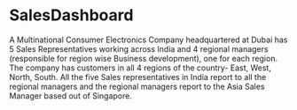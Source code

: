 # SalesDashboard

A Multinational Consumer Electronics Company headquartered at Dubai has 
5 Sales Representatives working across India and 4 regional managers 
(responsible for region wise Business development), one for each region. 
The company has customers in all 4 regions of the country- East, West, North, South. 
All the five Sales representatives in India report to all the regional managers 
and the regional managers report to the Asia Sales Manager based out of Singapore.

